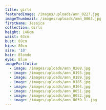 ```yaml
---
title: girls
featuredImage: /images/uploads/amn_0227.jpg
imageThumbnail: /images/uploads/amn_0063.jpg
firstName: Jessica
collection: Girls
height: 146cm
waist: 63cm
bust: 69cm
hips: 80cm
size: '10'
hair: Blonde
eyes: Blue
imagePortfolio:
  - image: /images/uploads/amn_0208.jpg
  - image: /images/uploads/amn_0193.jpg
  - image: /images/uploads/amn_0189.jpg
  - image: /images/uploads/amn_0185.jpg
  - image: /images/uploads/amn_0164.jpg
  - image: /images/uploads/amn_0051.jpg
  - image: /images/uploads/amn_0052.jpg
  - image: /images/uploads/amn_0039-1-.jpg
---
```


